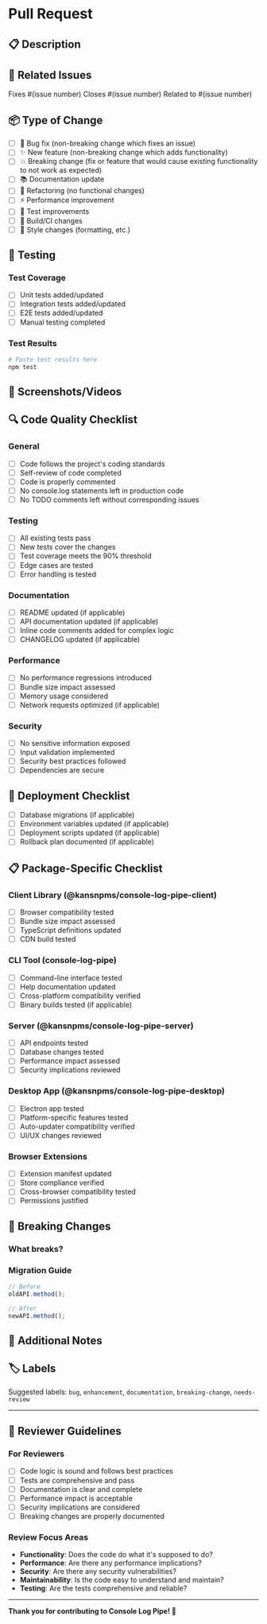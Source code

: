 # Pull Request

## 📋 Description

<!-- Provide a brief description of the changes in this PR -->

## 🔗 Related Issues

<!-- Link to any related issues -->

Fixes #(issue number) Closes #(issue number) Related to #(issue number)

## 📦 Type of Change

<!-- Mark the relevant option with an "x" -->

- [ ] 🐛 Bug fix (non-breaking change which fixes an issue)
- [ ] ✨ New feature (non-breaking change which adds functionality)
- [ ] 💥 Breaking change (fix or feature that would cause existing functionality to not work as
      expected)
- [ ] 📚 Documentation update
- [ ] 🔧 Refactoring (no functional changes)
- [ ] ⚡ Performance improvement
- [ ] 🧪 Test improvements
- [ ] 🔨 Build/CI changes
- [ ] 🎨 Style changes (formatting, etc.)

## 🧪 Testing

<!-- Describe the tests you ran and how to reproduce them -->

### Test Coverage

- [ ] Unit tests added/updated
- [ ] Integration tests added/updated
- [ ] E2E tests added/updated
- [ ] Manual testing completed

### Test Results

```bash
# Paste test results here
npm test
```

## 📸 Screenshots/Videos

<!-- If applicable, add screenshots or videos to help explain your changes -->

## 🔍 Code Quality Checklist

<!-- Mark completed items with an "x" -->

### General

- [ ] Code follows the project's coding standards
- [ ] Self-review of code completed
- [ ] Code is properly commented
- [ ] No console.log statements left in production code
- [ ] No TODO comments left without corresponding issues

### Testing

- [ ] All existing tests pass
- [ ] New tests cover the changes
- [ ] Test coverage meets the 90% threshold
- [ ] Edge cases are tested
- [ ] Error handling is tested

### Documentation

- [ ] README updated (if applicable)
- [ ] API documentation updated (if applicable)
- [ ] Inline code comments added for complex logic
- [ ] CHANGELOG updated (if applicable)

### Performance

- [ ] No performance regressions introduced
- [ ] Bundle size impact assessed
- [ ] Memory usage considered
- [ ] Network requests optimized (if applicable)

### Security

- [ ] No sensitive information exposed
- [ ] Input validation implemented
- [ ] Security best practices followed
- [ ] Dependencies are secure

## 🚀 Deployment Checklist

<!-- For releases and significant changes -->

- [ ] Database migrations (if applicable)
- [ ] Environment variables updated (if applicable)
- [ ] Deployment scripts updated (if applicable)
- [ ] Rollback plan documented (if applicable)

## 📋 Package-Specific Checklist

### Client Library (@kansnpms/console-log-pipe-client)

- [ ] Browser compatibility tested
- [ ] Bundle size impact assessed
- [ ] TypeScript definitions updated
- [ ] CDN build tested

### CLI Tool (console-log-pipe)

- [ ] Command-line interface tested
- [ ] Help documentation updated
- [ ] Cross-platform compatibility verified
- [ ] Binary builds tested (if applicable)

### Server (@kansnpms/console-log-pipe-server)

- [ ] API endpoints tested
- [ ] Database changes tested
- [ ] Performance impact assessed
- [ ] Security implications reviewed

### Desktop App (@kansnpms/console-log-pipe-desktop)

- [ ] Electron app tested
- [ ] Platform-specific features tested
- [ ] Auto-updater compatibility verified
- [ ] UI/UX changes reviewed

### Browser Extensions

- [ ] Extension manifest updated
- [ ] Store compliance verified
- [ ] Cross-browser compatibility tested
- [ ] Permissions justified

## 🔄 Breaking Changes

<!-- If this is a breaking change, describe the impact and migration path -->

### What breaks?

<!-- Describe what existing functionality will break -->

### Migration Guide

<!-- Provide step-by-step instructions for users to migrate -->

```javascript
// Before
oldAPI.method();

// After
newAPI.method();
```

## 📝 Additional Notes

<!-- Any additional information that reviewers should know -->

## 🏷️ Labels

<!-- Suggest appropriate labels for this PR -->

Suggested labels: `bug`, `enhancement`, `documentation`, `breaking-change`, `needs-review`

---

## 👥 Reviewer Guidelines

### For Reviewers

- [ ] Code logic is sound and follows best practices
- [ ] Tests are comprehensive and pass
- [ ] Documentation is clear and complete
- [ ] Performance impact is acceptable
- [ ] Security implications are considered
- [ ] Breaking changes are properly documented

### Review Focus Areas

- **Functionality**: Does the code do what it's supposed to do?
- **Performance**: Are there any performance implications?
- **Security**: Are there any security vulnerabilities?
- **Maintainability**: Is the code easy to understand and maintain?
- **Testing**: Are the tests comprehensive and reliable?

---

**Thank you for contributing to Console Log Pipe! 🎉**
